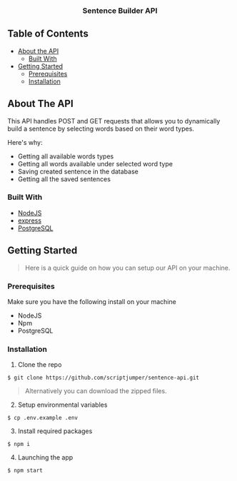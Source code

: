 <p align="center">
  <h3 align="center">Sentence Builder API</h3>
</p>

## Table of Contents

- [About the API](#about-the-api)
  - [Built With](#built-with)
- [Getting Started](#getting-started)
  - [Prerequisites](#prerequisites)
  - [Installation](#installation)

## About The API

This API handles POST and GET requests that allows you to dynamically build a sentence by selecting words based on their word types.

Here's why:

- Getting all available words types
- Getting all words available under selected word type
- Saving created sentence in the database
- Getting all the saved sentences

### Built With

- [NodeJS](https://nodejs.org/)
- [express](https://expressjs.com/)
- [PostgreSQL](https://www.postgresql.org/)

## Getting Started

> Here is a quick guide on how you can setup our API on your machine.

### Prerequisites

Make sure you have the following install on your machine

- NodeJS
- Npm
- PostgreSQL

### Installation

1. Clone the repo

```shell
$ git clone https://github.com/scriptjumper/sentence-api.git
```

> Alternatively you can download the zipped files.

2. Setup environmental variables

```shell
$ cp .env.example .env
```

3. Install required packages

```shell
$ npm i
```

4. Launching the app

```shell
$ npm start
```
